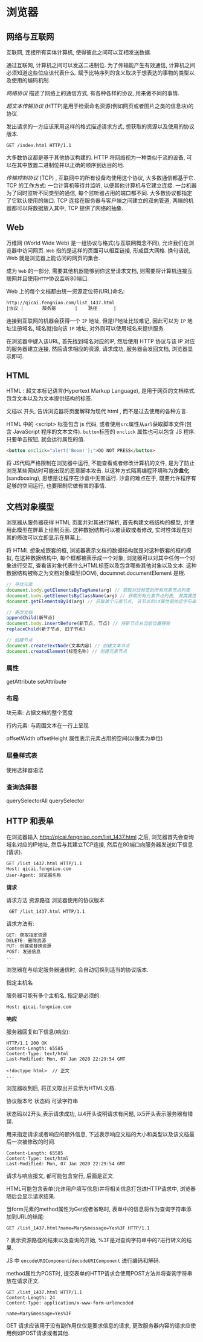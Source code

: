 # 浏览器

## 网络与互联网

互联网, 连接所有实体计算机, 使得彼此之间可以互相发送数据.

通过互联网, 计算机之间可以发送二进制位. 为了传输能产生有效通信, 计算机之间必须知道这些位应该代表什么. 赋予比特序列的含义取决于想表达的事物的类型以及使用的编码机制.

*网络协议* 描述了网络上的通信方式, 有各种各样的协议, 用来做不同的事情.

*超文本传输协议* (HTTP)是用于检索命名资源(例如网页或者图片之类的信息块)的协议.

发出请求的一方应该采用这样的格式描述请求方式, 想获取的资源以及使用的协议版本.

```http
GET /index.html HTTP/1.1
```

大多数协议都是基于其他协议构建的. HTTP 将网络视为一种类似于流的设备, 可以在其中放置二进制位并以正确的顺序到达目的地.

*传输控制协议* (TCP) , 互联网中的所有设备均使用这个协议, 大多数通信都基于它.
TCP 的工作方式: 一台计算机等待并监听, 以便其他计算机与它建立连接. 一台机器为了同时监听不同类型的通信, 每个监听器占用的端口都不同. 大多数协议都指定了它默认使用的端口. TCP 连接在服务器与客户端之间建立的双向管道, 两端的机器都可以将数据放入其中, TCP 提供了网络的抽象.

## Web

万维网 (World Wide Web) 是一组协议与格式(与互联网概念不同), 允许我们在浏览器中访问网页. `Web` 指的是这样的页面可以相互链接, 形成巨大网格. 换句话说, Web 就是浏览器上能访问的网页的集合.

成为 `Web` 的一部分, 需要其他机器能够到你这里请求文档, 则需要将计算机连接互联网并且使用`HTTP`协议监听80端口.

Web 上的每个文档都由统一资源定位符(URL)命名:

```html
http://qicai.fengniao.com/list_1437.html
|协议 |       服务器       |    路径      |
```

连接到互联网的机器会获得一个 `IP` 地址, 但是IP地址比较难记, 因此可以为 `IP` 地址注册域名, 域名就指向该 `IP` 地址, 对外则可以使用域名来提供服务.

在浏览器中键入该URL, 首先找到域名对应的IP, 然后使用 HTTP 协议与该 IP 对应的服务器建立连接, 然后请求相应的资源, 请求成功, 服务器会发回文档, 浏览器显示即可.

## HTML

HTML : 超文本标记语言(Hypertext Markup Language), 是用于网页的文档格式. 包含文本以及为文本提供结构的标签.

文档以 <!doctype html> 开头, 告诉浏览器将页面解释为现代 html , 而不是过去使用的各种方言.

HTML 中的 \<script\> 标签包含 js 代码, 或者使用`src`属性从`url`获取脚本文件(包含 JavaScript 程序的文本文件). `button`标签的 `onclick` 属性也可以包含 JS 程序. 只要单击按钮, 就会运行属性的值.

```html
<button onclick="alert('Boom!');">DO NOT PRESS</button>
```

将 JS代码严格限制在浏览器中运行, 不能查看或者修改计算机的文件, 是为了防止浏览某些网站时可能出现的恶意脚本攻击. 以这种方式隔离编程环境称为**沙盒化**(sandboxing), 思想是让程序在沙盒中无害运行. 沙盒的难点在于, 既要允许程序有足够的空间运行, 也要限制它做有害的事情.



## 文档对象模型

浏览器从服务器获得 HTML 页面并对其进行解析, 首先构建文档结构的模型, 并使用此模型在屏幕上绘制页面. 这种数据结构可以被读取或者修改, 实时性体现在对其的修改可以立即显示在屏幕上.

将 HTML 想象成嵌套的框, 浏览器表示文档的数据结构就是对这种嵌套的框的模拟, 在这种数据结构中, 每个框都被表示成一个对象, 浏览器可以对其中任何一个对象进行交互, 查看该对象代表什么HTML标签以及包含哪些其他对象以及文本.  这种数据结构被称之为文档对象模型(DOM), documnet.documentElement 是根.

```javascript
// 寻找元素
document.body.getElementsByTagName(arg) // 获取对应标签的所有元素节点列表
document.body.getElementsByClassName(arg) // 获取所有元素节点列表, 其类属性中具有给定字符串
document.getElementsById(arg) // 获取单个元素节点, 该节点的id属性是给定字符串

// 更改文档
appendChild(新节点)
document.body.insertBefore(新节点, 节点) // 将新节点从当前位置移除
replaceChild(新子节点, 旧子节点)

// 创建节点
document.createTextNode(文本内容) // 创建文本节点
document.createElement(标签名称) // 创建元素节点
```

### 属性

getAttribute setAttribute

### 布局

块元素: 占据文档的整个宽度

行内元素: 与周围文本在一行上呈现

offsetWidth offsetHeight 属性表示元素占用的空间(以像素为单位)

### 层叠样式表

使用选择器语法

### 查询选择器

querySelectorAll querySelector



## HTTP 和表单

在浏览器输入 http://qicai.fengniao.com/list_1437.html 之后, 浏览器首先会查询域名对应的IP地址, 然后与其建立TCP连接, 然后在80端口向服务器发送如下信息(请求).

```http
GET /list_1437.html HTTP/1.1
Host: qicai.fengniao.com
User-Agent: 浏览器名称
```

**请求**

请求方法 资源路径 浏览器使用的协议版本

```http
 GET /list_1437.html HTTP/1.1
```

请求方法有: 

```javascript
GET: 获取指定资源
DELETE: 删除资源
PUT: 创建或替换资源
POST: 发送信息
...
```

浏览器在与给定服务器通信时, 会自动切换到适当的协议版本.

指定主机名

服务器可能有多个主机名, 指定是必须的.

```
Host: qicai.fengniao.com
```

**响应**

服务器回复如下信息(响应):

```http
HTTP/1.1 200 OK
Content-Length: 65585
Content-Type: text/html
Last-Modified: Mon, 07 Jan 2020 22:29:54 GMT

<!doctype html>  // 正文
...
```

浏览器收到后, 将正文取出并显示为HTML文档.



协议版本号 状态码 可读字符串

状态码以2开头,表示请求成功, 以4开头说明请求有问题, 以5开头表示服务器有错误.

用来指定请求或者响应的额外信息, 下述表示响应文档的大小和类型以及该文档最后一次被修改的时间.

```
Content-Length: 65585
Content-Type: text/html
Last-Modified: Mon, 07 Jan 2020 22:29:54 GMT
```



请求与响应报文, 都可能包含空行, 后面是正文.



HTML可能包含表单(允许用户填写信息)并将相关信息打包进HTTP请求中, 浏览器随后会显示请求结果.

当form元素的method属性为Get或者省略时, 表单中的信息将作为查询字符串添加到URL的结尾:

```http
GET /list_1437.html?name=Mary&message=Yes%3F HTTP/1.1
```

? 表示资源路径的结束以及查询的开始, %3F是对查询字符串中的?进行转义的结果.

JS 中 `encodeURIComponent`/`decodeURIComponent` 进行编码和解码.

method属性为POST时, 提交表单的HTTP请求会使用POST方法并将查询字符串放在请求正文.

```http
GET /list_1437.html HTTP/1.1
Content-Length: 24
Content-Type: application/x-www-form-urlencoded

name=Mary&message=Yes%3F
```

GET 请求应该用于没有副作用仅仅是要求信息的请求, 更改服务器内容的请求应使用例如POST请求或者其他.

